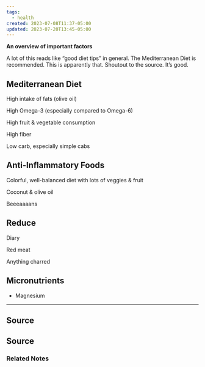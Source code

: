 ```yaml
---
tags:
  - health
created: 2023-07-08T11:37-05:00
updated: 2023-07-20T13:45-05:00
---
```

**An overview of important factors**

A lot of this reads like “good diet tips” in general. The Mediterranean Diet is recommended. This is apparently that. Shoutout to the source. It’s good.

## Mediterranean Diet

High intake of fats (olive oil)

High Omega-3 (especially compared to Omega-6)

High fruit & vegetable consumption

High fiber

Low carb, especially simple cabs

## Anti-Inflammatory Foods

Colorful, well-balanced diet with lots of veggies & fruit

Coconut & olive oil

Beeeaaaans

## Reduce

Diary

Red meat

Anything charred

## Micronutrients

- Magnesium

---

## Source

## Source

[](https://www.fammed.wisc.edu/files/webfm-uploads/documents/outreach/im/handout_ai_diet_patient.pdf)

### Related Notes